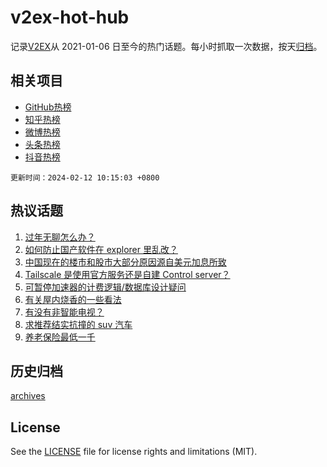 # v2ex-hot-hub

 记录[V2EX](https://www.v2ex.com/)从 2021-01-06 日至今的热门话题。每小时抓取一次数据，按天[归档](archives)。
 
 ## 相关项目

- [GitHub热榜](https://github.com/lonnyzhang423/github-hot-hub)
- [知乎热榜](https://github.com/lonnyzhang423/zhihu-hot-hub)
- [微博热榜](https://github.com/lonnyzhang423/weibo-hot-hub)
- [头条热榜](https://github.com/lonnyzhang423/toutiao-hot-hub)
- [抖音热榜](https://github.com/lonnyzhang423/douyin-hot-hub)


 `更新时间：2024-02-12 10:15:03 +0800`

## 热议话题

1. [过年无聊怎么办？](https://www.v2ex.com/t/1015308)
1. [如何防止国产软件在 explorer 里乱改？](https://www.v2ex.com/t/1015320)
1. [中国现在的楼市和股市大部分原因源自美元加息所致](https://www.v2ex.com/t/1015379)
1. [Tailscale 是使用官方服务还是自建 Control server？](https://www.v2ex.com/t/1015317)
1. [可暂停加速器的计费逻辑/数据库设计疑问](https://www.v2ex.com/t/1015307)
1. [有关屋内烧香的一些看法](https://www.v2ex.com/t/1015319)
1. [有没有非智能电视？](https://www.v2ex.com/t/1015354)
1. [求推荐结实抗撞的 suv 汽车](https://www.v2ex.com/t/1015318)
1. [养老保险最低一千](https://www.v2ex.com/t/1015333)

## 历史归档

[archives](archives)

## License

See the [LICENSE](LICENSE) file for license rights and limitations (MIT).

